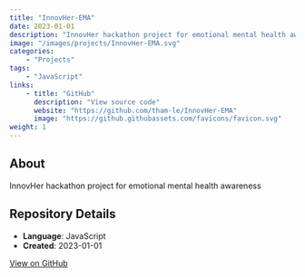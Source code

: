 ```yaml
---
title: "InnovHer-EMA"
date: 2023-01-01
description: "InnovHer hackathon project for emotional mental health awareness"
image: "/images/projects/InnovHer-EMA.svg"
categories:
    - "Projects"
tags:
    - "JavaScript"
links:
    - title: "GitHub"
      description: "View source code"
      website: "https://github.com/tham-le/InnovHer-EMA"
      image: "https://github.githubassets.com/favicons/favicon.svg"
weight: 1
---
```


## About

InnovHer hackathon project for emotional mental health awareness

## Repository Details

- **Language**: JavaScript
- **Created**: 2023-01-01

[View on GitHub](https://github.com/tham-le/InnovHer-EMA)
